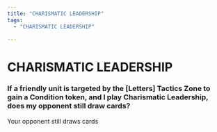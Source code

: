 ```yaml
---
title: "CHARISMATIC LEADERSHIP"
tags:
  - "CHARISMATIC LEADERSHIP"

---
```


# CHARISMATIC LEADERSHIP

### If a friendly unit is targeted by the [Letters] Tactics Zone to gain a Condition token, and I play Charismatic Leadership, does my opponent still draw cards?

Your opponent still draws cards








